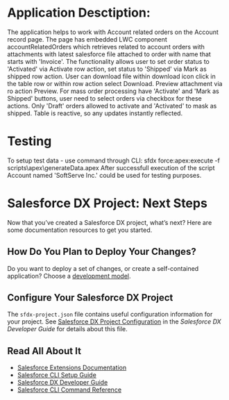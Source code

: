 # Application Desctiption:

The application helps to work with Account related orders on the Account record page.
The page has embedded LWC component accountRelatedOrders which retrieves related to account orders with attachments with latest salesforce file attached to order with name that starts with 'Invoice'.
The functionality allows user to set order status to 'Activated' via Activate row action, set status to 'Shipped' via Mark as shipped row action. 
User can download file within download icon click in the table row or within row action select Download. Preview attachment via ro action Preview.
For mass order processing have 'Activate' and 'Mark as Shipped' buttons, user need to select orders via checkbox for these actions. Only 'Draft' orders allowed to activate and 'Activated' to mask as shipped.
Table is reactive, so any updates instantly reflected.


# Testing

To setup test data - use command through CLI: sfdx force:apex:execute -f scripts\apex\generateData.apex
After successfull execution of the script Account named 'SoftServe Inc.' could be used for testing purposes.


# Salesforce DX Project: Next Steps

Now that you’ve created a Salesforce DX project, what’s next? Here are some documentation resources to get you started.

## How Do You Plan to Deploy Your Changes?

Do you want to deploy a set of changes, or create a self-contained application? Choose a [development model](https://developer.salesforce.com/tools/vscode/en/user-guide/development-models).

## Configure Your Salesforce DX Project

The `sfdx-project.json` file contains useful configuration information for your project. See [Salesforce DX Project Configuration](https://developer.salesforce.com/docs/atlas.en-us.sfdx_dev.meta/sfdx_dev/sfdx_dev_ws_config.htm) in the _Salesforce DX Developer Guide_ for details about this file.

## Read All About It

- [Salesforce Extensions Documentation](https://developer.salesforce.com/tools/vscode/)
- [Salesforce CLI Setup Guide](https://developer.salesforce.com/docs/atlas.en-us.sfdx_setup.meta/sfdx_setup/sfdx_setup_intro.htm)
- [Salesforce DX Developer Guide](https://developer.salesforce.com/docs/atlas.en-us.sfdx_dev.meta/sfdx_dev/sfdx_dev_intro.htm)
- [Salesforce CLI Command Reference](https://developer.salesforce.com/docs/atlas.en-us.sfdx_cli_reference.meta/sfdx_cli_reference/cli_reference.htm)

